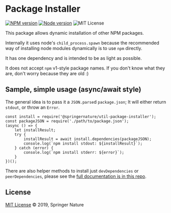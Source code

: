 # Package Installer

[![NPM version][badge-npm]][info-npm]
[![Node version][badge-node]][info-node]
![MIT License][badge-license]

This package allows dynamic installation of other NPM packages.

Internally it uses node's `child_process.spawn` because the recommended way of installing
node modules dynamically is to use `npm` directly.

It has one dependency and is intended to be as light as possible.

It does not accept `npm` v1-style package names. If you don't know what they are,
don't worry because they are old :)

## Sample, simple usage (async/await style)

The general idea is to pass it a `JSON.parse`d `package.json`;
It will either return `stdout`, or throw an `Error`.

```
const install = require('@springernature/util-package-installer');
const packageJSON = require('./path/to/package.json');
(async () => {
    let installResult;
    try {
        installResult = await install.dependencies(packageJSON);
        console.log(`npm install stdout: ${installResult}`);
    } catch (error) {
        console.log(`npm install stderr: ${error}`);
    }
})();
```
There are also helper methods to install just `devDependencies` or `peerDependencies`,
please see the [full documentation is in this repo](docs/index.html).

## License

[MIT License][info-license] &copy; 2019, Springer Nature

[info-npm]: https://www.npmjs.com/package/@springernature/util-package-extender
[badge-npm]: https://img.shields.io/npm/v/@springernature/util-package-extender.svg
[info-license]: https://github.com/springernature/frontend-toolkit-utilities/blob/master/LICENCE
[badge-license]: https://img.shields.io/badge/license-MIT-blue.svg
[badge-node]: https://img.shields.io/badge/node->=8-brightgreen.svg
[info-node]: package.json